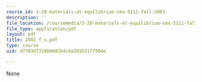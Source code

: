 ```yaml
---
course_id: 3-20-materials-at-equilibrium-sma-5111-fall-2003
description: ''
file_location: /coursemedia/3-20-materials-at-equilibrium-sma-5111-fall-2003/47703d7310b0682b4c6a391b2177904e_2002_f_s.pdf
file_type: application/pdf
layout: pdf
title: 2002_f_s.pdf
type: course
uid: 47703d7310b0682b4c6a391b2177904e

---
```

None